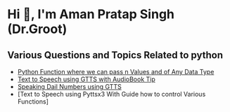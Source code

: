 # Hi 👋, I'm Aman Pratap Singh (Dr.Groot)
## Various Questions and Topics Related to python

+ [Python Function where we can pass n Values and of Any Data Type](infinitepassfun.py)
+ [Text to Speech using GTTS with AudioBook Tip](text_to_speech_gtts.py)
+ [Speaking Dail Numbers using GTTS](speaking_dailnumber.py)
+ [Text to Speech using Pyttsx3 With Guide how to control Various Functions]
